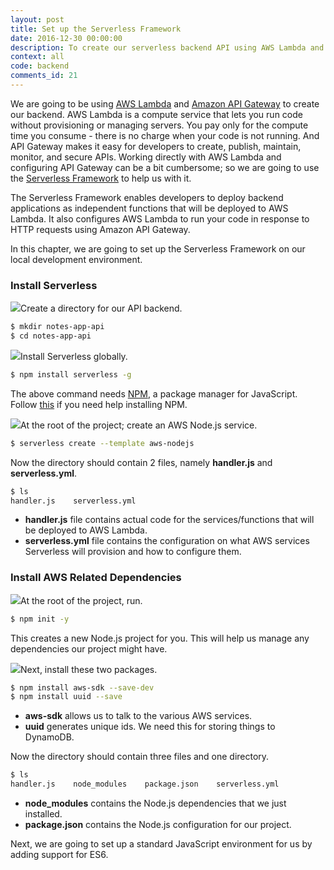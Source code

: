 ```yaml
---
layout: post
title: Set up the Serverless Framework
date: 2016-12-30 00:00:00
description: To create our serverless backend API using AWS Lambda and API Gateway, we are going to use the Serverless Framework (https://serverless.com). Serverless Framework helps developers build and manage serverless apps on AWS and other cloud providers. We can install the Serverless Framework CLI from it’s NPM package and use it to create a new Serverless Framework project.
context: all
code: backend
comments_id: 21
---
```


We are going to be using [AWS Lambda](https://aws.amazon.com/lambda/) and [Amazon API Gateway](https://aws.amazon.com/api-gateway/) to create our backend. AWS Lambda is a compute service that lets you run code without provisioning or managing servers. You pay only for the compute time you consume - there is no charge when your code is not running. And API Gateway makes it easy for developers to create, publish, maintain, monitor, and secure APIs. Working directly with AWS Lambda and configuring API Gateway can be a bit cumbersome; so we are going to use the [Serverless Framework](https://serverless.com) to help us with it.

The Serverless Framework enables developers to deploy backend applications as independent functions that will be deployed to AWS Lambda. It also configures AWS Lambda to run your code in response to HTTP requests using Amazon API Gateway.

In this chapter, we are going to set up the Serverless Framework on our local development environment.

### Install Serverless

<img class="code-marker" src="{{ site.url }}/assets/s.png" />Create a directory for our API backend.

``` bash
$ mkdir notes-app-api
$ cd notes-app-api
```

<img class="code-marker" src="{{ site.url }}/assets/s.png" />Install Serverless globally.

``` bash
$ npm install serverless -g
```

The above command needs [NPM](https://www.npmjs.com), a package manager for JavaScript. Follow [this](https://docs.npmjs.com/getting-started/installing-node) if you need help installing NPM.

<img class="code-marker" src="{{ site.url }}/assets/s.png" />At the root of the project; create an AWS Node.js service.

``` bash
$ serverless create --template aws-nodejs
```

Now the directory should contain 2 files, namely **handler.js** and **serverless.yml**.

``` bash
$ ls
handler.js    serverless.yml
```

- **handler.js** file contains actual code for the services/functions that will be deployed to AWS Lambda.
- **serverless.yml** file contains the configuration on what AWS services Serverless will provision and how to configure them.

### Install AWS Related Dependencies

<img class="code-marker" src="{{ site.url }}/assets/s.png" />At the root of the project, run.

``` bash
$ npm init -y
```

This creates a new Node.js project for you. This will help us manage any dependencies our project might have.

<img class="code-marker" src="{{ site.url }}/assets/s.png" />Next, install these two packages.

``` bash
$ npm install aws-sdk --save-dev
$ npm install uuid --save
```

- **aws-sdk** allows us to talk to the various AWS services.
- **uuid** generates unique ids. We need this for storing things to DynamoDB.

Now the directory should contain three files and one directory.

``` bash
$ ls
handler.js    node_modules    package.json    serverless.yml
```

- **node_modules** contains the Node.js dependencies that we just installed.
- **package.json** contains the Node.js configuration for our project.

Next, we are going to set up a standard JavaScript environment for us by adding support for ES6.
